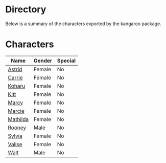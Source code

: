 # Directory
Below is a summary of the characters exported by the kangaroo package.
# Characters
|Name|Gender|Special|
|---|---|---|
|[Astrid](./character/kangaroo/astrid.go)|Female|No|
|[Carrie](./character/kangaroo/carrie.go)|Female|No|
|[Koharu](./character/kangaroo/koharu.go)|Female|No|
|[Kitt](./character/kangaroo/kitt.go)|Female|No|
|[Marcy](./character/kangaroo/marcy.go)|Female|No|
|[Marcie](./character/kangaroo/marcie.go)|Female|No|
|[Mathilda](./character/kangaroo/mathilda.go)|Female|No|
|[Rooney](./character/kangaroo/rooney.go)|Male|No|
|[Sylvia](./character/kangaroo/sylvia.go)|Female|No|
|[Valise](./character/kangaroo/valise.go)|Female|No|
|[Walt](./character/kangaroo/walt.go)|Male|No|
